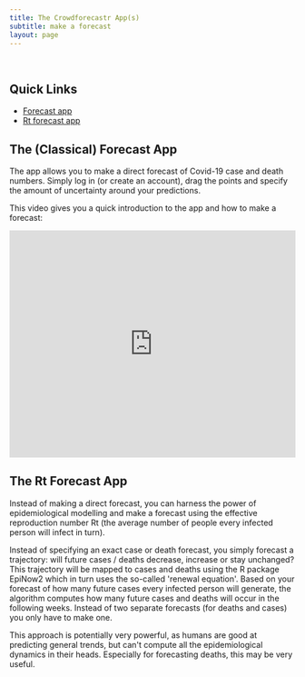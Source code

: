 ```yaml
---
title: The Crowdforecastr App(s)
subtitle: make a forecast
layout: page
---
```


<br> 

## Quick Links

- [Forecast app](https://app.crowdforecastr.org)
- [Rt forecast app](https://rt-app.crowdforecastr.org)

## The (Classical) Forecast App 

The app allows you to make a direct forecast of Covid-19 case and death numbers. Simply log in (or create an account), drag the points and specify the amount of uncertainty around your predictions. 

This video gives you a quick introduction to the app and how to make a forecast: 

<iframe height = 400, width = "100%" allowfullscreen="allowfullscreen" mozallowfullscreen="mozallowfullscreen" msallowfullscreen="msallowfullscreen" oallowfullscreen="oallowfullscreen" webkitallowfullscreen="webkitallowfullscreen" src="https://www.youtube.com/embed/NzZkNxXFgm8" frameborder="0" allow="accelerometer; autoplay; clipboard-write; encrypted-media; gyroscope; picture-in-picture" allowfullscreen fullscreen></iframe>

<br>

## The Rt Forecast App

Instead of making a direct forecast, you can harness the power of epidemiological modelling and make a forecast using the effective reproduction number Rt (the average number of people every infected person will infect in turn). 

Instead of specifying an exact case or death forecast, you simply forecast a trajectory: will future cases / deaths decrease, increase or stay unchanged? 
This trajectory will be mapped to cases and deaths using the R package EpiNow2 which in turn uses the so-called 'renewal equation'. Based on your forecast of how many future cases every infected person will generate, the algorithm computes how many future cases and deaths will occur in the following weeks. Instead of two separate forecasts (for deaths and cases) you only have to make one. 

This approach is potentially very powerful, as humans are good at predicting general trends, but can't compute all the epidemiological dynamics in their heads. Especially for forecasting deaths, this may be very useful. 


